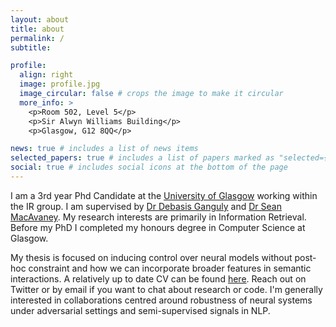 ```yaml
---
layout: about
title: about
permalink: /
subtitle: 

profile:
  align: right
  image: profile.jpg
  image_circular: false # crops the image to make it circular
  more_info: >
    <p>Room 502, Level 5</p>
    <p>Sir Alwyn Williams Building</p>
    <p>Glasgow, G12 8QQ</p>

news: true # includes a list of news items
selected_papers: true # includes a list of papers marked as "selected={true}"
social: true # includes social icons at the bottom of the page
---
```


I am a 3rd year Phd Candidate at the [University of Glasgow](https://www.gla.ac.uk/) working within the IR group. I am supervised by [Dr Debasis Ganguly](https://gdebasis.github.io/) and [Dr Sean MacAvaney](https://macavaney.us/). My research interests are primarily in Information Retrieval. Before my PhD I completed my honours degree in Computer Science at Glasgow.

My thesis is focused on inducing control over neural models without post-hoc constraint and how we can incorporate broader features in semantic interactions. A relatively up to date CV can be found [here](https://parry-parry.github.io/assets/pdf/cv.pdf). Reach out on Twitter or by email if you want to chat about research or code. I'm generally interested in collaborations centred around robustness of neural systems under adversarial settings and semi-supervised signals in NLP.